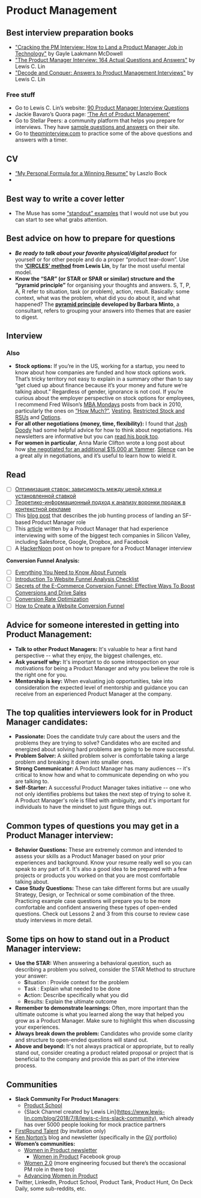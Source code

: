 # Product Management

## Best interview preparation books

- ["Cracking the PM Interview: How to Land a Product Manager Job in Technology"](https://www.amazon.com/Cracking-PM-Interview-Product-Technology/dp/0984782818) by Gayle Laakmann McDowell
- ["The Product Manager Interview: 164 Actual Questions and Answers"](https://www.amazon.com/Product-Manager-Interview-Questions-Answers/dp/0998120448) by Lewis C. Lin
- ["Decode and Conquer: Answers to Product Management Interviews"](https://www.amazon.com/Decode-Conquer-Answers-Management-Interviews/dp/0615930417) by Lewis C. Lin

### Free stuff 

- Go to Lewis C. Lin’s website: [90 Product Manager Interview Questions](https://www.impactinterview.com/2017/01/big-list-90-product-manager-interview-questions/)
- Jackie Bavaro’s Quora page: [‘The Art of Product Management’](https://www.theinformation.com/subscribers-say-sequoia-benchmark-are-valleys-top-vc-firm?shared=585c19fe0f211fd2)
- Go to Stellar Peers: a community platform that helps you prepare for interviews. They have [sample questions and answers](http://stellarpeers.com/) on their site.
- Go to [thepminterview.com](http://thepminterview.com/) to practice some of the above questions and answers with a timer.

## CV

- [“My Personal Formula for a Winning Resume”](https://www.linkedin.com/pulse/20140929001534-24454816-my-personal-formula-for-a-better-resume/) by Laszlo Bock
- 

## Best way to write a cover letter

- The Muse has some [“standout” examples](https://www.themuse.com/advice/31-attentiongrabbing-cover-letter-examples) that I would not use but you can start to see what grabs attention.

## Best advice on how to prepare for questions

- **_Be ready to talk about your favorite physical/digital product_** for yourself or for other people and do a proper “product tear-down”. Use the **[‘CIRCLES’ method](https://www.impactinterview.com/2016/08/circles-method-product-design-framework/) from Lewis Lin**, by far the most useful mental model.
- **Know the “SAR” (or STAR or SPAR or similar) structure and the “pyramid principle”** for organising your thoughts and answers. S, T, P, A, R refer to situation, task (or problem), action, result. Basically: some context, what was the problem, what did you do about it, and what happened? The **[pyramid principle](https://www.amazon.com/Minto-Pyramid-Principle-Writing-Thinking/dp/0960191038) developed by Barbara Minto**, a consultant, refers to grouping your answers into themes that are easier to digest.

## Interview

### Also

- **Stock options:** If you’re in the US, working for a startup, you need to know about how companies are funded and how stock options work. That’s tricky territory not easy to explain in a summary other than to say “get clued up about finance because it’s your money and future we’re talking about.” Regardless of gender, ignorance is not cool. If you’re curious about the employer perspective on stock options for employees, I recommend Fred Wilson’s [MBA Mondays](http://avc.com/archive/#mba_mondays_archive) posts from back in 2010, particularly the ones on [“How Much?”](http://avc.com/2010/11/employee-equity-how-much/), [Vesting](http://avc.com/2010/11/employee-equity-vesting/), [Restricted Stock and RSUs](http://avc.com/2010/11/employee-equity-restricted-stock-and-rsus/) and [Options](http://avc.com/2010/10/employee-equity-options/).
- **For all other negotiations (money, time, flexibility):** I found that [Josh Doody](http://www.joshdoody.com/) had some helpful advice for how to think about negotiations. His newsletters are informative but you can [read his book too](https://www.amazon.com/Fearless-Salary-Negotiation-step-step/dp/0692568689).
- **For women in particular**, Anna Marie Clifton wrote a long post about how [she negotiated for an additional $15,000 at Yammer](https://medium.com/we-are-yammer/how-i-negotiated-for-an-additional-15-000-at-yammer-2d3c137623ec). [Silence](https://www.fastcompany.com/3049676/a-womans-most-powerful-salary-negotiation-tool-silence) can be a great ally in negotiations, and it’s useful to learn how to wield it.

## Read 

- [ ] [Оптимизация ставок: зависимость между ценой клика и установленной ставкой](https://habr.com/ru/company/calltouch/blog/341390/)
- [ ] [Теоретико-информационный подход к анализу воронки продаж в контекстной рекламе](https://habr.com/ru/company/calltouch/blog/340332/)
- [ ] This [blog post](https://medium.com/@diemkay/how-i-prepared-for-a-product-manager-interview-26122f2c80ba) that describes the job hunting process of landing an SF-based Product Manager role
- [ ] This [article](https://medium.com/open-product-management/how-to-crush-your-product-management-interview-ultimate-guide-for-all-aspiring-pms-8c6172ed697c) written by a Product Manager that had experience interviewing with some of the biggest tech companies in Silicon Valley, including Salesforce, Google, Dropbox, and Facebook
- [ ] A [HackerNoon](https://hackernoon.com/how-to-prepare-for-a-product-manager-interview-6204b1ba5d6d) post on how to prepare for a Product Manager interview

**Conversion Funnel Analysis:**

- [ ] [Everything You Need to Know About Funnels](https://www.freshworks.com/marketing-automation/funnel-analysis/)
- [ ] [Introduction To Website Funnel Analysis Checklist](https://www.process.st/checklist/website-funnel-analysis-checklist/#test-your-conversion-funnel)
- [ ] [Secrets of the E-Commerce Conversion Funnel: Effective Ways To Boost Conversions and Drive Sales](https://www.crazyegg.com/blog/ecommerce-conversion-funnel/)
- [ ] [Conversion Rate Optimization](https://vwo.com/conversion-rate-optimization/)
- [ ] [How to Create a Website Conversion Funnel](https://www.crazyegg.com/blog/website-conversion-funnel/)

## Advice for someone interested in getting into Product Management:

- **Talk to other Product Managers:** It's valuable to hear a first hand perspective -- what they enjoy, the biggest challenges, etc.
- **Ask yourself why:** It's important to do some introspection on your motivations for being a Product Manager and why you believe the role is the right one for you.
- **Mentorship is key:** When evaluating job opportunities, take into consideration the expected level of mentorship and guidance you can receive from an experienced Product Manager at the company.

## The top qualities interviewers look for in Product Manager candidates:

- **Passionate:** Does the candidate truly care about the users and the problems they are trying to solve? Candidates who are excited and energized about solving hard problems are going to be more successful.
- **Problem Solver:** A skilled problem solver is comfortable taking a large problem and breaking it down into smaller ones.
- **Strong Communicator:** A Product Manager has many audiences -- it's critical to know how and what to communicate depending on who you are talking to.
- **Self-Starter:** A successful Product Manager takes initiative -- one who not only identifies problems but takes the next step of trying to solve it. A Product Manager's role is filled with ambiguity, and it's important for individuals to have the mindset to just figure things out.

## Common types of questions you may get in a Product Manager interview:

- **Behavior Questions:** These are extremely common and intended to assess your skills as a Product Manager based on your prior experiences and background. Know your resume really well so you can speak to any part of it. It's also a good idea to be prepared with a few projects or products you worked on that you are most comfortable talking about.
- **Case Study Questions:** These can take different forms but are usually Strategy, Design, or Technical or some combination of the three. Practicing example case questions will prepare you to be more comfortable and confident answering these types of open-ended questions. Check out Lessons 2 and 3 from this course to review case study interviews in more detail.

## Some tips on how to stand out in a Product Manager interview:

- **Use the STAR:** When answering a behavioral question, such as describing a problem you solved, consider the STAR Method to structure your answer:
  - **S**ituation : Provide context for the problem
  - **T**ask : Explain what needed to be done
  - **A**ction: Describe specifically what you did
  - **R**esults: Explain the ultimate outcome
- **Remember to demonstrate learnings:** Often, more important than the ultimate outcome is what you learned along the way that helped you grow as a Product Manager. Make sure to highlight this when discussing your experiences.
- **Always break down the problem:** Candidates who provide some clarity and structure to open-ended questions will stand out.
- **Above and beyond:** It's not always practical or appropriate, but to really stand out, consider creating a product related proposal or project that is beneficial to the company and provide this as part of the interview process.

## Communities

- **Slack Community For Product Managers**:
  - [Product School](https://www.productschool.com/slack-community/)
  - {Slack Channel created by Lewis Lin](https://www.lewis-lin.com/blog/2018/7/8/lewis-c-lins-slack-community), which already has over 5000 people looking for mock practice partners
- [FirstRound Talent](http://first%20round%20jobs) (by invitation only)
- [Ken Norton’s](https://www.kennorton.com/jobs/) blog and newsletter (specifically in the [GV](http://googleventures.com/) portfolio)
- **Women’s communities:**
  - [Women in Product newsletter](http://www.womenpm.org/join/)
    - [Women in Product](https://www.facebook.com/groups/womeninproduct/) Facebook group
  - [Women 2.0](https://women2.com/) (more engineering focused but there’s the occasional PM role in there too)
  - [Advancing Women in Product](https://www.facebook.com/advancingwomeninproduct/)
- Twitter, LinkedIn, Product School, Product Tank, Product Hunt, On Deck Daily, some sub-reddits, etc.
